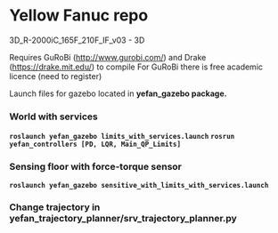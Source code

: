 # Yellow Fanuc repo

3D_R-2000iC_165F_210F_IF_v03 - 3D


Requires GuRoBi (http://www.gurobi.com/) and Drake (https://drake.mit.edu/) to compile
For GuRoBi there is free academic licence (need to register)

Launch files for gazebo located in <b>yefan_gazebo<b> package.

### World with services
`roslaunch yefan_gazebo limits_with_services.launch`
`rosrun yefan_controllers [PD, LQR, Main_QP_Limits]`

### Sensing floor with force-torque sensor
`roslaunch yefan_gazebo sensitive_with_limits_with_services.launch`

### Change trajectory in yefan_trajectory_planner/srv_trajectory_planner.py
